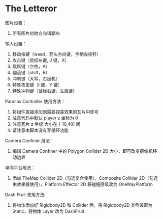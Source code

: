 # The Letteror
 
图片设置：
1. 所有图片初始方向请朝右

输入设置：
1. 移动按键（wasd，箭头方向键，手柄左摇杆）
2. 攻击键（鼠标左键, J 键，X）
3. 跳跃键（空格，A）
4. 翻滚键（shift，B）
5. 冲刺键（大写，右扳机）
6. 特殊攻击键（I 键，Y 键）
7. 特殊冲刺键（鼠标右键，左肩键）

Parallax Controller 使用方法：
1. 将组件直接添加到需要视差效果的瓦片中即可
2. 注意代码中默认 player z 坐标为 0 
3. 注意瓦片 z 坐标 大小在 (-10,40) 间
4. 请注意本脚本没有写循环功能

Camera Confiner 用法：
1. 编辑 Camera Confiner 中的 Polygon Collider 2D 大小，即可改变摄像机移动边界

单向平台用法：
1. 添加 TileMap Collider 2D（勾选复合使用），Composite Collider 2D（勾选由效果器使用），Platform Effector 2D
将碰撞层级改为 OneWayPlatform

Dash Fruit 使用方法:
1. 将物体添加好 Rigidbody2D 和 Collider 后，将 Rigidbody2D 类型设置为 Static，将物体 Layer 改为 DashFruit